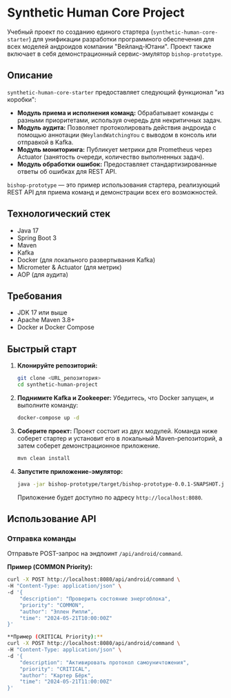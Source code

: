 # Synthetic Human Core Project

Учебный проект по созданию единого стартера (`synthetic-human-core-starter`) для унификации разработки программного обеспечения для всех моделей андроидов компании "Вейланд-Ютани". Проект также включает в себя демонстрационный сервис-эмулятор `bishop-prototype`.

## Описание

`synthetic-human-core-starter` предоставляет следующий функционал "из коробки":

*   **Модуль приема и исполнения команд:** Обрабатывает команды с разными приоритетами, используя очередь для некритичных задач.
*   **Модуль аудита:** Позволяет протоколировать действия андроида с помощью аннотации `@WeylandWatchingYou` с выводом в консоль или отправкой в Kafka.
*   **Модуль мониторинга:** Публикует метрики для Prometheus через Actuator (занятость очереди, количество выполненных задач).
*   **Модуль обработки ошибок:** Предоставляет стандартизированные ответы об ошибках для REST API.

`bishop-prototype` — это пример использования стартера, реализующий REST API для приема команд и демонстрации всех его возможностей.

## Технологический стек

*   Java 17
*   Spring Boot 3
*   Maven
*   Kafka
*   Docker (для локального развертывания Kafka)
*   Micrometer & Actuator (для метрик)
*   AOP (для аудита)

## Требования

*   JDK 17 или выше
*   Apache Maven 3.8+
*   Docker и Docker Compose

## Быстрый старт

1.  **Клонируйте репозиторий:**
    ```bash
    git clone <URL_репозитория>
    cd synthetic-human-project
    ```

2.  **Поднимите Kafka и Zookeeper:**
    Убедитесь, что Docker запущен, и выполните команду:
    ```bash
    docker-compose up -d
    ```

3.  **Соберите проект:**
    Проект состоит из двух модулей. Команда ниже соберет стартер и установит его в локальный Maven-репозиторий, а затем соберет демонстрационное приложение.
    ```bash
    mvn clean install
    ```

4.  **Запустите приложение-эмулятор:**
    ```bash
    java -jar bishop-prototype/target/bishop-prototype-0.0.1-SNAPSHOT.jar
    ```
    Приложение будет доступно по адресу `http://localhost:8080`.

## Использование API

### Отправка команды

Отправьте POST-запрос на эндпоинт `/api/android/command`.

**Пример (COMMON Priority):**
```bash
curl -X POST http://localhost:8080/api/android/command \
-H "Content-Type: application/json" \
-d '{
    "description": "Проверить состояние энергоблока",
    "priority": "COMMON",
    "author": "Эллен Рипли",
    "time": "2024-05-21T10:00:00Z"
}'

**Пример (CRITICAL Priority):**
curl -X POST http://localhost:8080/api/android/command \
-H "Content-Type: application/json" \
-d '{
    "description": "Активировать протокол самоуничтожения",
    "priority": "CRITICAL",
    "author": "Картер Бёрк",
    "time": "2024-05-21T11:00:00Z"
}'